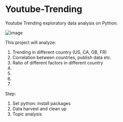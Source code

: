 # Youtube-Trending

Youtube Trending exploratory data analysis on Python.

![image](https://user-images.githubusercontent.com/43325087/45801187-b2671e80-bc78-11e8-9cd6-39c0ebe29b0f.png)

This project will analyze:
1. Trending in different country (US, CA, GB, FR)
2. Correlation between countries, publish data etc.
3. Ratio of different factors in different country
4. 
5.
6.
7.

Step:
1. Set python: install packages
2. Data harvest and clean up
3. Topic analysis

